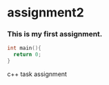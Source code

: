 # assignment2

### This is my first assignment. 

```c++
int main(){
  return 0;
}
```

c++ task assignment 
